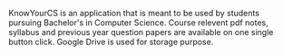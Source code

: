 KnowYourCS is an application that is meant to be used by students pursuing Bachelor's in Computer Science.
Course relevent pdf notes, syllabus and previous year question papers are available on one single button click.
Google Drive is used for storage purpose.
